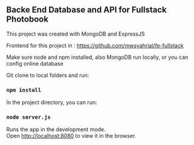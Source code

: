 ## Backe End Database and API for Fullstack Photobook

This project was created with MongoDB and ExpressJS

Frontend for this project in : 
https://github.com/mwsyahrial/fe-fullstack


Make sure node and npm installed, also MongoDB run locally, or you can config online database

Git clone to local folders and run:  

### `npm install`

In the project directory, you can run:

### `node server.js`

Runs the app in the development mode.<br />
Open [http://localhost:8080](http://localhost:8080) to view it in the browser.




